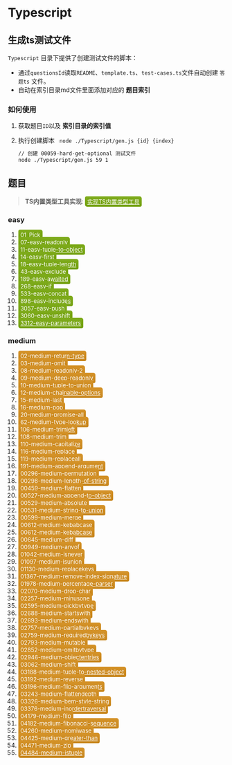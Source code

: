 # Typescript



## 生成ts测试文件

`Typescript` 目录下提供了创建测试文件的脚本：

- 通过`questionsId`读取`README`、`template.ts`、`test-cases.ts`文件自动创建 `答题ts` 文件。
- 自动在索引目录md文件里面添加对应的 **题目索引**

### 如何使用

1. 获取题目`ID`以及 **索引目录的索引值**

2. 执行创建脚本 ` node ./Typescript/gen.js {id} {index}`

   ```bash
   // 创建 00059-hard-get-optional 测试文件
   node ./Typescript/gen.js 59 1
   ```

   
## 题目

> **TS内置类型工具实现**:  <a href='./code/实现TS内置类型工具.ts' style="background-image: linear-gradient(#7EAB1B,#72A00F);color:#fff;padding:4px 5px;border-radius:4px 5px;font-size:13px;">实现TS内置类型工具</a>


### easy

1. <a href='./code/01_Pick.ts' style="background-image: linear-gradient(#7EAB1B,#72A00F);color:#fff;padding:4px 5px;border-radius:4px 5px;font-size:13px;">01_Pick</a>
2.  <a href='./code/07-easy-readonly.ts' style="background-image: linear-gradient(#7EAB1B,#72A00F);color:#fff;padding:4px 5px;border-radius:4px 5px;font-size:13px;">07-easy-readonly</a>
3.  <a href='./code/11-easy-tuple-to-object.ts' style="background-image: linear-gradient(#7EAB1B,#72A00F);color:#fff;padding:4px 5px;border-radius:4px 5px;font-size:13px;">11-easy-tuple-to-object</a>
4.  <a href='./code/14-easy-first.ts' style="background-image: linear-gradient(#7EAB1B,#72A00F);color:#fff;padding:4px 5px;border-radius:4px 5px;font-size:13px;">14-easy-first</a>
5. <a href='./code/18-easy-tuple-length.ts' style="background-image: linear-gradient(#7EAB1B,#72A00F);color:#fff;padding:4px 5px;border-radius:4px 5px;font-size:13px;">18-easy-tuple-length</a>
6. <a href='./code/43-easy-exclude.ts' style="background-image: linear-gradient(#7EAB1B,#72A00F);color:#fff;padding:4px 5px;border-radius:4px 5px;font-size:13px;">43-easy-exclude</a>
7. <a href='./code/189-easy-awaited.ts' style="background-image: linear-gradient(#7EAB1B,#72A00F);color:#fff;padding:4px 5px;border-radius:4px 5px;font-size:13px;">189-easy-awaited</a>
8. <a href='./code/268-easy-if.ts' style="background-image: linear-gradient(#7EAB1B,#72A00F);color:#fff;padding:4px 5px;border-radius:4px 5px;font-size:13px;">268-easy-if</a>
9. <a href='./code/533-easy-concat.ts' style="background-image: linear-gradient(#7EAB1B,#72A00F);color:#fff;padding:4px 5px;border-radius:4px 5px;font-size:13px;">533-easy-concat</a>
10. <a href='./code/898-easy-includes.ts' style="background-image: linear-gradient(#7EAB1B,#72A00F);color:#fff;padding:4px 5px;border-radius:4px 5px;font-size:13px;">898-easy-includes</a>
11. <a href='./code/3057-easy-push.ts' style="background-image: linear-gradient(#7EAB1B,#72A00F);color:#fff;padding:4px 5px;border-radius:4px 5px;font-size:13px;">3057-easy-push</a>
12. <a href='./code/3060-easy-unshift.ts' style="background-image: linear-gradient(#7EAB1B,#72A00F);color:#fff;padding:4px 5px;border-radius:4px 5px;font-size:13px;">3060-easy-unshift</a>
13. <a href='./code/3312-easy-parameters.ts' style="background-image: linear-gradient(#7EAB1B,#72A00F);color:#fff;padding:4px 5px;border-radius:4px 5px;font-size:13px;">3312-easy-parameters</a>


### medium
1. <a href='./code/02-medium-return-type.ts' style="background-image: linear-gradient(#D59329,#C6841A);color:#fff;padding:4px 5px;border-radius:4px 5px;font-size:13px;">02-medium-return-type</a>
2. <a href='./code/03-medium-omit.ts' style="background-image: linear-gradient(#D59329,#C6841A);color:#fff;padding:4px 5px;border-radius:4px 5px;font-size:13px;">03-medium-omit</a>
3. <a href='./code/08-medium-readonly-2.ts' style="background-image: linear-gradient(#D59329,#C6841A);color:#fff;padding:4px 5px;border-radius:4px 5px;font-size:13px;">08-medium-readonly-2</a>
4. <a href='./code/09-medium-deep-readonly.ts' style="background-image: linear-gradient(#D59329,#C6841A);color:#fff;padding:4px 5px;border-radius:4px 5px;font-size:13px;">09-medium-deep-readonly</a>
5. <a href='./code/10-medium-tuple-to-union.ts' style="background-image: linear-gradient(#D59329,#C6841A);color:#fff;padding:4px 5px;border-radius:4px 5px;font-size:13px;">10-medium-tuple-to-union</a>
6. <a href='./code/12-medium-chainable-options.ts' style="background-image: linear-gradient(#D59329,#C6841A);color:#fff;padding:4px 5px;border-radius:4px 5px;font-size:13px;">12-medium-chainable-options</a>
7. <a href='./code/15-medium-last.ts' style="background-image: linear-gradient(#D59329,#C6841A);color:#fff;padding:4px 5px;border-radius:4px 5px;font-size:13px;">15-medium-last</a>
8. <a href='./code/16-medium-pop.ts' style="background-image: linear-gradient(#D59329,#C6841A);color:#fff;padding:4px 5px;border-radius:4px 5px;font-size:13px;">16-medium-pop</a>
9. <a href='./code/20-medium-promise-all.ts' style="background-image: linear-gradient(#D59329,#C6841A);color:#fff;padding:4px 5px;border-radius:4px 5px;font-size:13px;">20-medium-promise-all</a>
10. <a href='./code/62-medium-type-lookup.ts' style="background-image: linear-gradient(#D59329,#C6841A);color:#fff;padding:4px 5px;border-radius:4px 5px;font-size:13px;">62-medium-type-lookup</a>
11. <a href='./code/106-medium-trimleft.ts' style="background-image: linear-gradient(#D59329,#C6841A);color:#fff;padding:4px 5px;border-radius:4px 5px;font-size:13px;">106-medium-trimleft</a>
12. <a href='./code/108-medium-trim.ts' style="background-image: linear-gradient(#D59329,#C6841A);color:#fff;padding:4px 5px;border-radius:4px 5px;font-size:13px;">108-medium-trim</a>
13. <a href='./code/110-medium-capitalize.ts' style="background-image: linear-gradient(#D59329,#C6841A);color:#fff;padding:4px 5px;border-radius:4px 5px;font-size:13px;">110-medium-capitalize</a>
14. <a href='./code/116-medium-replace.ts' style="background-image: linear-gradient(#D59329,#C6841A);color:#fff;padding:4px 5px;border-radius:4px 5px;font-size:13px;">116-medium-replace</a>
15. <a href='./code/119-medium-replaceall.ts' style="background-image: linear-gradient(#D59329,#C6841A);color:#fff;padding:4px 5px;border-radius:4px 5px;font-size:13px;">119-medium-replaceall</a>
16. <a href='./code/191-medium-append-argument.ts' style="background-image: linear-gradient(#D59329,#C6841A);color:#fff;padding:4px 5px;border-radius:4px 5px;font-size:13px;">191-medium-append-argument</a>
17. <a href='./code/00296-medium-permutation.ts' style="background-image: linear-gradient(#D59329,#C6841A);color:#fff;padding:4px 5px;border-radius:4px 5px;font-size:13px;">00296-medium-permutation</a>
18. <a href='./code/00298-medium-length-of-string.ts' style="background-image: linear-gradient(#D59329,#C6841A);color:#fff;padding:4px 5px;border-radius:4px 5px;font-size:13px;">00298-medium-length-of-string</a>
19. <a href='./code/00459-medium-flatten.ts' style="background-image: linear-gradient(#D59329,#C6841A);color:#fff;padding:4px 5px;border-radius:4px 5px;font-size:13px;">00459-medium-flatten</a>
20. <a href='./code/00527-medium-append-to-object.ts' style="background-image: linear-gradient(#D59329,#C6841A);color:#fff;padding:4px 5px;border-radius:4px 5px;font-size:13px;">00527-medium-append-to-object</a>
21. <a href='./code/00529-medium-absolute.ts' style="background-image: linear-gradient(#D59329,#C6841A);color:#fff;padding:4px 5px;border-radius:4px 5px;font-size:13px;">00529-medium-absolute</a>
22. <a href='./code/00531-medium-string-to-union.ts' style="background-image: linear-gradient(#D59329,#C6841A);color:#fff;padding:4px 5px;border-radius:4px 5px;font-size:13px;">00531-medium-string-to-union</a>
23. <a href='./code/00599-medium-merge.ts' style="background-image: linear-gradient(#D59329,#C6841A);color:#fff;padding:4px 5px;border-radius:4px 5px;font-size:13px;">00599-medium-merge</a>
24. <a href='./code/00612-medium-kebabcase.ts' style="background-image: linear-gradient(#D59329,#C6841A);color:#fff;padding:4px 5px;border-radius:4px 5px;font-size:13px;">00612-medium-kebabcase</a>
25. <a href='./code/00612-medium-kebabcase.ts' style="background-image: linear-gradient(#D59329,#C6841A);color:#fff;padding:4px 5px;border-radius:4px 5px;font-size:13px;">00612-medium-kebabcase</a>
26. <a href='./code/00645-medium-diff.ts' style="background-image: linear-gradient(#D59329,#C6841A);color:#fff;padding:4px 5px;border-radius:4px 5px;font-size:13px;">00645-medium-diff</a>
27. <a href='./code/00949-medium-anyof.ts' style="background-image: linear-gradient(#D59329,#C6841A);color:#fff;padding:4px 5px;border-radius:4px 5px;font-size:13px;">00949-medium-anyof</a>
28. <a href='./code/01042-medium-isnever.ts' style="background-image: linear-gradient(#D59329,#C6841A);color:#fff;padding:4px 5px;border-radius:4px 5px;font-size:13px;">01042-medium-isnever</a>
29. <a href='./code/01097-medium-isunion.ts' style="background-image: linear-gradient(#D59329,#C6841A);color:#fff;padding:4px 5px;border-radius:4px 5px;font-size:13px;">01097-medium-isunion</a>
30. <a href='./code/01130-medium-replacekeys.ts' style="background-image: linear-gradient(#D59329,#C6841A);color:#fff;padding:4px 5px;border-radius:4px 5px;font-size:13px;">01130-medium-replacekeys</a>
31. <a href='./code/01367-medium-remove-index-signature.ts' style="background-image: linear-gradient(#D59329,#C6841A);color:#fff;padding:4px 5px;border-radius:4px 5px;font-size:13px;">01367-medium-remove-index-signature</a>
32. <a href='./code/01978-medium-percentage-parser.ts' style="background-image: linear-gradient(#D59329,#C6841A);color:#fff;padding:4px 5px;border-radius:4px 5px;font-size:13px;">01978-medium-percentage-parser</a>
33. <a href='./code/02070-medium-drop-char.ts' style="background-image: linear-gradient(#D59329,#C6841A);color:#fff;padding:4px 5px;border-radius:4px 5px;font-size:13px;">02070-medium-drop-char</a>
34. <a href='./code/02257-medium-minusone.ts' style="background-image: linear-gradient(#D59329,#C6841A);color:#fff;padding:4px 5px;border-radius:4px 5px;font-size:13px;">02257-medium-minusone</a>
35. <a href='./code/02595-medium-pickbytype.ts' style="background-image: linear-gradient(#D59329,#C6841A);color:#fff;padding:4px 5px;border-radius:4px 5px;font-size:13px;">02595-medium-pickbytype</a>
36. <a href='./code/02688-medium-startswith.ts' style="background-image: linear-gradient(#D59329,#C6841A);color:#fff;padding:4px 5px;border-radius:4px 5px;font-size:13px;">02688-medium-startswith</a>
37. <a href='./code/02693-medium-endswith.ts' style="background-image: linear-gradient(#D59329,#C6841A);color:#fff;padding:4px 5px;border-radius:4px 5px;font-size:13px;">02693-medium-endswith</a>
38. <a href='./code/02757-medium-partialbykeys.ts' style="background-image: linear-gradient(#D59329,#C6841A);color:#fff;padding:4px 5px;border-radius:4px 5px;font-size:13px;">02757-medium-partialbykeys</a>
39. <a href='./code/02759-medium-requiredbykeys.ts' style="background-image: linear-gradient(#D59329,#C6841A);color:#fff;padding:4px 5px;border-radius:4px 5px;font-size:13px;">02759-medium-requiredbykeys</a>
40. <a href='./code/02793-medium-mutable.ts' style="background-image: linear-gradient(#D59329,#C6841A);color:#fff;padding:4px 5px;border-radius:4px 5px;font-size:13px;">02793-medium-mutable</a>
41. <a href='./code/02852-medium-omitbytype.ts' style="background-image: linear-gradient(#D59329,#C6841A);color:#fff;padding:4px 5px;border-radius:4px 5px;font-size:13px;">02852-medium-omitbytype</a>
42. <a href='./code/02946-medium-objectentries.ts' style="background-image: linear-gradient(#D59329,#C6841A);color:#fff;padding:4px 5px;border-radius:4px 5px;font-size:13px;">02946-medium-objectentries</a>
43. <a href='./code/03062-medium-shift.ts' style="background-image: linear-gradient(#D59329,#C6841A);color:#fff;padding:4px 5px;border-radius:4px 5px;font-size:13px;">03062-medium-shift</a>
44. <a href='./code/03188-medium-tuple-to-nested-object.ts' style="background-image: linear-gradient(#D59329,#C6841A);color:#fff;padding:4px 5px;border-radius:4px 5px;font-size:13px;">03188-medium-tuple-to-nested-object</a>
45. <a href='./code/03192-medium-reverse.ts' style="background-image: linear-gradient(#D59329,#C6841A);color:#fff;padding:4px 5px;border-radius:4px 5px;font-size:13px;">03192-medium-reverse</a>
46. <a href='./code/03196-medium-flip-arguments.ts' style="background-image: linear-gradient(#D59329,#C6841A);color:#fff;padding:4px 5px;border-radius:4px 5px;font-size:13px;">03196-medium-flip-arguments</a>
47. <a href='./code/03243-medium-flattendepth.ts' style="background-image: linear-gradient(#D59329,#C6841A);color:#fff;padding:4px 5px;border-radius:4px 5px;font-size:13px;">03243-medium-flattendepth</a>
48. <a href='./code/03326-medium-bem-style-string.ts' style="background-image: linear-gradient(#D59329,#C6841A);color:#fff;padding:4px 5px;border-radius:4px 5px;font-size:13px;">03326-medium-bem-style-string</a>
49. <a href='./code/03376-medium-inordertraversal.ts' style="background-image: linear-gradient(#D59329,#C6841A);color:#fff;padding:4px 5px;border-radius:4px 5px;font-size:13px;">03376-medium-inordertraversal</a>
50. <a href='./code/04179-medium-flip.ts' style="background-image: linear-gradient(#D59329,#C6841A);color:#fff;padding:4px 5px;border-radius:4px 5px;font-size:13px;">04179-medium-flip</a>
51. <a href='./code/04182-medium-fibonacci-sequence.ts' style="background-image: linear-gradient(#D59329,#C6841A);color:#fff;padding:4px 5px;border-radius:4px 5px;font-size:13px;">04182-medium-fibonacci-sequence</a>
52. <a href='./code/04260-medium-nomiwase.ts' style="background-image: linear-gradient(#D59329,#C6841A);color:#fff;padding:4px 5px;border-radius:4px 5px;font-size:13px;">04260-medium-nomiwase</a>
53. <a href='./code/04425-medium-greater-than.ts' style="background-image: linear-gradient(#D59329,#C6841A);color:#fff;padding:4px 5px;border-radius:4px 5px;font-size:13px;">04425-medium-greater-than</a>
54. <a href='./code/04471-medium-zip.ts' style="background-image: linear-gradient(#D59329,#C6841A);color:#fff;padding:4px 5px;border-radius:4px 5px;font-size:13px;">04471-medium-zip</a>
55. <a href='./code/04484-medium-istuple.ts' style="background-image: linear-gradient(#D59329,#C6841A);color:#fff;padding:4px 5px;border-radius:4px 5px;font-size:13px;">04484-medium-istuple</a>